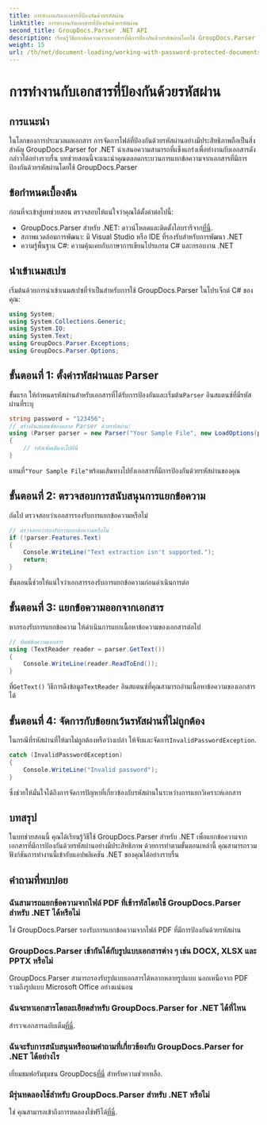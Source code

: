 ```yaml
---
title: การทำงานกับเอกสารที่ป้องกันด้วยรหัสผ่าน
linktitle: การทำงานกับเอกสารที่ป้องกันด้วยรหัสผ่าน
second_title: GroupDocs.Parser .NET API
description: เรียนรู้วิธีแยกข้อความจากเอกสารที่มีการป้องกันด้วยรหัสผ่านโดยใช้ GroupDocs.Parser สำหรับ .NET เพิ่มความสามารถในการประมวลผลเอกสารของคุณ
weight: 15
url: /th/net/document-loading/working-with-password-protected-documents/
---
```


# การทำงานกับเอกสารที่ป้องกันด้วยรหัสผ่าน

## การแนะนำ
ในโลกของการประมวลผลเอกสาร การจัดการไฟล์ที่ป้องกันด้วยรหัสผ่านอย่างมีประสิทธิภาพถือเป็นสิ่งสำคัญ GroupDocs.Parser for .NET นำเสนอความสามารถที่แข็งแกร่งเพื่อทำงานกับเอกสารดังกล่าวได้อย่างราบรื่น บทช่วยสอนนี้จะแนะนำคุณตลอดกระบวนการแยกข้อความจากเอกสารที่มีการป้องกันด้วยรหัสผ่านโดยใช้ GroupDocs.Parser
## ข้อกำหนดเบื้องต้น
ก่อนที่จะเข้าสู่บทช่วยสอน ตรวจสอบให้แน่ใจว่าคุณได้ตั้งค่าต่อไปนี้:
-  GroupDocs.Parser สำหรับ .NET: ดาวน์โหลดและติดตั้งไลบรารีจาก[ที่นี่](https://releases.groupdocs.com/parser/net/).
- สภาพแวดล้อมการพัฒนา: มี Visual Studio หรือ IDE ที่รองรับสำหรับการพัฒนา .NET
- ความรู้พื้นฐาน C#: ความคุ้นเคยกับภาษาการเขียนโปรแกรม C# และกรอบงาน .NET

## นำเข้าเนมสเปซ
เริ่มต้นด้วยการนำเข้าเนมสเปซที่จำเป็นสำหรับการใช้ GroupDocs.Parser ในโปรเจ็กต์ C# ของคุณ:
```csharp
using System;
using System.Collections.Generic;
using System.IO;
using System.Text;
using GroupDocs.Parser.Exceptions;
using GroupDocs.Parser.Options;
```

## ขั้นตอนที่ 1: ตั้งค่ารหัสผ่านและ Parser
 ขั้นแรก ให้กำหนดรหัสผ่านสำหรับเอกสารที่ได้รับการป้องกันและเริ่มต้น`Parser` อินสแตนซ์ที่มีรหัสผ่านที่ระบุ
```csharp
string password = "123456";
// สร้างอินสแตนซ์ของคลาส Parser ด้วยรหัสผ่าน:
using (Parser parser = new Parser("Your Sample File", new LoadOptions(password)))
{
    // รหัสเพิ่มเติมจะไปที่นี่
}
```
 แทนที่`"Your Sample File"`พร้อมเส้นทางไปยังเอกสารที่มีการป้องกันด้วยรหัสผ่านของคุณ
## ขั้นตอนที่ 2: ตรวจสอบการสนับสนุนการแยกข้อความ
ถัดไป ตรวจสอบว่าเอกสารรองรับการแยกข้อความหรือไม่
```csharp
// ตรวจสอบว่ารองรับการแยกข้อความหรือไม่
if (!parser.Features.Text)
{
    Console.WriteLine("Text extraction isn't supported.");
    return;
}
```
ขั้นตอนนี้ช่วยให้แน่ใจว่าเอกสารรองรับการแยกข้อความก่อนดำเนินการต่อ
## ขั้นตอนที่ 3: แยกข้อความออกจากเอกสาร
หากรองรับการแยกข้อความ ให้ดำเนินการแยกเนื้อหาข้อความของเอกสารต่อไป
```csharp
// พิมพ์ข้อความเอกสาร
using (TextReader reader = parser.GetText())
{
    Console.WriteLine(reader.ReadToEnd());
}
```
 ที่`GetText()` วิธีการดึงข้อมูล`TextReader` อินสแตนซ์ที่คุณสามารถอ่านเนื้อหาข้อความของเอกสารได้
## ขั้นตอนที่ 4: จัดการกับข้อยกเว้นรหัสผ่านที่ไม่ถูกต้อง
 ในกรณีที่รหัสผ่านที่ให้มาไม่ถูกต้องหรือว่างเปล่า ให้จับและจัดการ`InvalidPasswordException`.
```csharp
catch (InvalidPasswordException)
{
    Console.WriteLine("Invalid password");
}
```
ซึ่งช่วยให้มั่นใจได้ถึงการจัดการปัญหาที่เกี่ยวข้องกับรหัสผ่านในระหว่างการแยกวิเคราะห์เอกสาร

## บทสรุป
ในบทช่วยสอนนี้ คุณได้เรียนรู้วิธีใช้ GroupDocs.Parser สำหรับ .NET เพื่อแยกข้อความจากเอกสารที่มีการป้องกันด้วยรหัสผ่านอย่างมีประสิทธิภาพ ด้วยการทำตามขั้นตอนเหล่านี้ คุณสามารถรวมฟังก์ชันการทำงานนี้เข้ากับแอปพลิเคชัน .NET ของคุณได้อย่างราบรื่น

## คำถามที่พบบ่อย
### ฉันสามารถแยกข้อความจากไฟล์ PDF ที่เข้ารหัสโดยใช้ GroupDocs.Parser สำหรับ .NET ได้หรือไม่
ใช่ GroupDocs.Parser รองรับการแยกข้อความจากไฟล์ PDF ที่มีการป้องกันด้วยรหัสผ่าน
### GroupDocs.Parser เข้ากันได้กับรูปแบบเอกสารต่าง ๆ เช่น DOCX, XLSX และ PPTX หรือไม่
GroupDocs.Parser สามารถรองรับรูปแบบเอกสารได้หลากหลายรูปแบบ นอกเหนือจาก PDF รวมถึงรูปแบบ Microsoft Office อย่างแน่นอน
### ฉันจะหาเอกสารโดยละเอียดสำหรับ GroupDocs.Parser for .NET ได้ที่ไหน
 สำรวจเอกสารฉบับเต็ม[ที่นี่](https://tutorials.groupdocs.com/parser/net/).
### ฉันจะรับการสนับสนุนหรือถามคำถามที่เกี่ยวข้องกับ GroupDocs.Parser for .NET ได้อย่างไร
 เยี่ยมชมฟอรัมชุมชน GroupDocs[ที่นี่](https://forum.groupdocs.com/c/parser/17) สำหรับความช่วยเหลือ.
### มีรุ่นทดลองใช้สำหรับ GroupDocs.Parser สำหรับ .NET หรือไม่
 ใช่ คุณสามารถเข้าถึงการทดลองใช้ฟรีได้[ที่นี่](https://releases.groupdocs.com/).